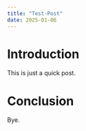 ```yaml
---
title: "Test-Post"
date: 2025-01-06
---
```


# Introduction

This is just a quick post.

# Conclusion

Bye.
